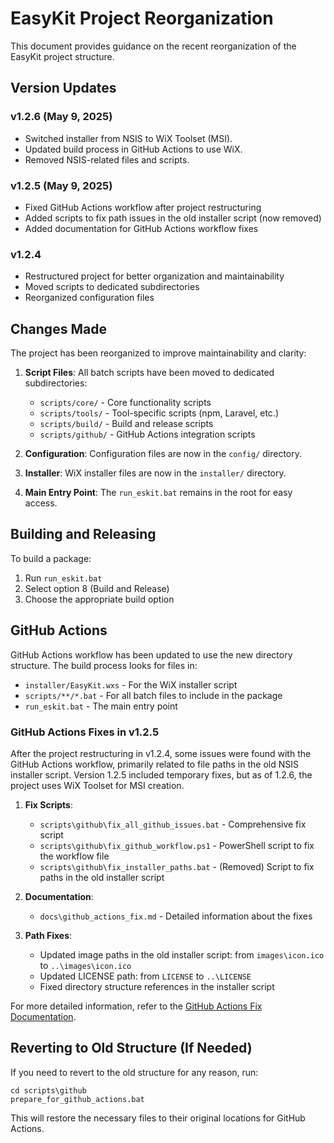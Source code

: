 # EasyKit Project Reorganization

This document provides guidance on the recent reorganization of the EasyKit project structure.

## Version Updates

### v1.2.6 (May 9, 2025)
- Switched installer from NSIS to WiX Toolset (MSI).
- Updated build process in GitHub Actions to use WiX.
- Removed NSIS-related files and scripts.

### v1.2.5 (May 9, 2025)
- Fixed GitHub Actions workflow after project restructuring
- Added scripts to fix path issues in the old installer script (now removed)
- Added documentation for GitHub Actions workflow fixes

### v1.2.4
- Restructured project for better organization and maintainability
- Moved scripts to dedicated subdirectories
- Reorganized configuration files

## Changes Made

The project has been reorganized to improve maintainability and clarity:

1. **Script Files**: All batch scripts have been moved to dedicated subdirectories:
   - `scripts/core/` - Core functionality scripts
   - `scripts/tools/` - Tool-specific scripts (npm, Laravel, etc.)
   - `scripts/build/` - Build and release scripts
   - `scripts/github/` - GitHub Actions integration scripts

2. **Configuration**: Configuration files are now in the `config/` directory.

3. **Installer**: WiX installer files are now in the `installer/` directory.

4. **Main Entry Point**: The `run_eskit.bat` remains in the root for easy access.

## Building and Releasing

To build a package:
1. Run `run_eskit.bat`
2. Select option 8 (Build and Release)
3. Choose the appropriate build option

## GitHub Actions

GitHub Actions workflow has been updated to use the new directory structure. The build process looks for files in:
- `installer/EasyKit.wxs` - For the WiX installer script
- `scripts/**/*.bat` - For all batch files to include in the package
- `run_eskit.bat` - The main entry point

### GitHub Actions Fixes in v1.2.5

After the project restructuring in v1.2.4, some issues were found with the GitHub Actions workflow, primarily related to file paths in the old NSIS installer script. Version 1.2.5 included temporary fixes, but as of 1.2.6, the project uses WiX Toolset for MSI creation.

1. **Fix Scripts**:
   - `scripts\github\fix_all_github_issues.bat` - Comprehensive fix script
   - `scripts\github\fix_github_workflow.ps1` - PowerShell script to fix the workflow file
   - `scripts\github\fix_installer_paths.bat` - (Removed) Script to fix paths in the old installer script

2. **Documentation**:
   - `docs\github_actions_fix.md` - Detailed information about the fixes

3. **Path Fixes**:
   - Updated image paths in the old installer script: from `images\icon.ico` to `..\images\icon.ico`
   - Updated LICENSE path: from `LICENSE` to `..\LICENSE`
   - Fixed directory structure references in the installer script

For more detailed information, refer to the [GitHub Actions Fix Documentation](docs/github_actions_fix.md).

## Reverting to Old Structure (If Needed)

If you need to revert to the old structure for any reason, run:

```
cd scripts\github
prepare_for_github_actions.bat
```

This will restore the necessary files to their original locations for GitHub Actions.
